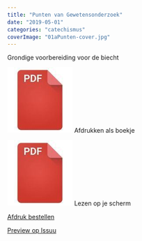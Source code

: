 ```yaml
---
title: "Punten van Gewetensonderzoek"
date: "2019-05-01"
categories: "catechismus"
coverImage: "01aPunten-cover.jpg"
---
```


Grondige voorbereiding voor de biecht

<!--more-->

[![pdf](images/2bdd26a893f94f1d69b5a89ee751a599-150x150.jpg)](https://storage.googleapis.com/geloven-leren/printerboekjes/Punten-boekje.pdf) Afdrukken als boekje

[![pdf](images/2bdd26a893f94f1d69b5a89ee751a599-150x150.jpg)](https://storage.googleapis.com/geloven-leren/printerboekjes/Punten.pdf) Lezen op je scherm

[Afdruk bestellen](https://www.peecho.com/print/en/507781)

[Preview op Issuu](https://issuu.com/vicmortelmans/docs/punten)
